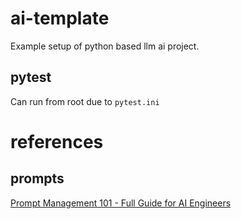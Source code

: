 # ai-template
Example setup of python based llm ai project.

## pytest
Can run from root due to `pytest.ini`

# references

## prompts
[Prompt Management 101 - Full Guide for AI Engineers](https://www.youtube.com/watch?v=Qddc_DNo9qY&t=1363s)